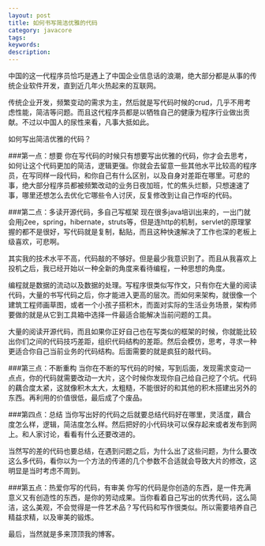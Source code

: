 ```yaml
---
layout: post
title: 如何书写简洁优雅的代码
category: javacore
tags: 
keywords: 
description: 
---
```




中国的这一代程序员恰巧是遇上了中国企业信息话的浪潮，绝大部分都是从事的传统企业软件开发，直到近几年火热起来的互联网。

传统企业开发，频繁变动的需求为主，然后就是写代码时候的crud，几乎不用考虑性能，简洁等问题。而且这代程序员都是以牺牲自己的健康为程序行业做出贡献。不过以中国人的尿性来看，凡事大抵如此。

如何写出简洁优雅的代码？

###第一点：想要
你在写代码的时候只有想要写出优雅的代码，你才会去思考，如何让这个代码更加的简洁，逻辑更强。你就会去留意一些其他水平比较高的程序员，在写同样一段代码，和你自己有什么区别，以及自身对差距在哪里。可悲的事，绝大部分程序员都被频繁改动的业务日夜加班，忙的焦头烂额，只想速速了事，哪里还想怎么去优化它哪些令人讨厌，反复修改到让自己作呕的代码。

###第二点：多读开源代码，多自己写框架
现在很多java培训出来的，一出门就会用j2ee，spring，hibernate，struts等，但是连http的机制，servlet的原理掌握的都不是很好，写代码就是复制，黏贴，而且这种快速解决了工作也深的老板上级喜欢，可悲啊。

其实我的技术水平不高，代码敲的不够好。但是最少我意识到了。而且从我喜欢上投机之后，我已经开始以一种全新的角度来看待编程，一种思想的角度。

编程就是数据的流动以及数据的处理。写程序很类似写作文，只有你在大量的阅读代码，大量的书写代码之后，你才能进入更高的层次。而如何来架构，就很像一个建筑工程师画草图，或者一个小孩子搭积木，而面对实际的生活业务场景，架构师要做的就是从它到工具箱中选择一件最适合能解决当前问题的工具。

大量的阅读开源代码，而且如果你正好自己也在写类似的框架的时候，你就能比较出你们之间的代码技巧差距，组织代码结构的差距。然后会模仿，思考，寻求一种更适合你自己当前业务的代码结构。后面需要的就是疯狂的敲代码。


###第三点：不断重构
当你在不断的写代码的时候，写到后面，发现需求变动一点点，你的代码就需要改动一大片，这个时候你发现你自己给自己挖了个坑。代码的藕合度太紧，这就像积木太大，太粗糙，不能很好的和其他的积木搭建出另外的东西。再利用的价值很低，最后成了个废品。

###第四点：总结
当你写出好的代码之后就要总结代码好在哪里，灵活度，藕合度怎么样，逻辑，简洁度怎么样。然后把好的小代码块可以保存起来或者发布到网上。和人家讨论，看看有什么还要改进的。

当然写的差的代码也要总结，在遇到问题之后，为什么出了这些问题，为什么要改这么多代码，看你以为一个方法的传递的几个参数不合适就会导致大片的修改，这明显是当时考虑不周到。


###第五点：热爱你写的代码，有审美
你写的代码是你创造的东西，是一件充满意义又有创造性的东西，是你的劳动成果。当你看着自己写出的优秀代码，这么简洁，这么美观，不会觉得是一件艺术品？写代码和写作很类似。所以需要培养自己精益求精，以及审美的锻炼。

最后，当然就是多来顶顶我的博客。


